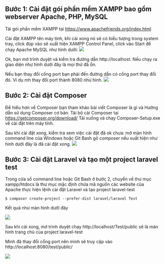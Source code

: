 ## Bước 1: Cài đặt gói phần mềm XAMPP bao gồm webserver Apache, PHP, MySQL
Tải gói phần mềm XAMPP tại https://www.apachefriends.org/index.html

Cài đặt  XAMPP tên máy tính, khi cài xong nó sẽ có biểu tượng trong system tray, click đúp vào sẽ xuất hiện XAMPP Control Panel, click vào Start để chạy Apache MySQL như hình dưới:
![](https://images.viblo.asia/271b9b32-2426-4e08-bf26-81c63f93db7b.PNG)

Ok, bạn mở trình duyệt và kiểm tra đường dẫn http://localhost. Nếu chạy ra giao diện như hình dưới đây là mọi thứ đã ổn.

Nếu bạn thay đổi cổng port bạn phải đến đường dẫn có cổng port thay đổi đó. Ví dụ mh thay đổi port thành 8080 như hình. 
![](https://images.viblo.asia/f53707f6-44bd-4020-81f2-4b92460a797d.PNG)


## Bước 2: Cài đặt Composer
Để hiểu hơn về Composer bạn tham khảo bài viết Composer là gì và Hướng dẫn sử dụng Composer cơ bản. Tải bộ cài Composer  tại https://getcomposer.org/download/ Tải xuống và chạy Composer-Setup.exe về cài đặt trên máy tính. 

Sau khi cài đặt xong, kiểm tra xem việc cài đặt đã ok chưa: mở màn hình command line của Windows hoặc Git Bash gõ composer nếu xuất hiện như hình dưới đây là đã cài đặt xong.
![](https://images.viblo.asia/d838e6d7-6e25-474a-a8f6-3e9d970436be.PNG)

## Bước 3: Cài đặt Laravel và tạo một project laravel test
Trong cửa sổ command line hoặc Git Bash ở bước 2, chuyển về thư mục xampp/htdocs là thư mục mặc định chứa mã nguồn các website của Apache thực hiện lệnh cài đặt Laravel và tạo project laravel-test
```
$ composer create-project --prefer-dist laravel/laravel Test

```

Kết quả như màn hình dưới đây

![](https://images.viblo.asia/86753ec9-2e3e-47fd-b357-34dda810dcf7.PNG)

Sau khi cài xong, mở trình duyệt chạy http://localhost/Test/public sẽ là màn hình trang chủ của project laravel-test

Mình đã thay đổi cổng port nên mình sẽ truy cập vào http://localhost:8080/test/public/

![](https://images.viblo.asia/abe9a72d-08ad-463a-b449-cc069b812ae4.PNG)
